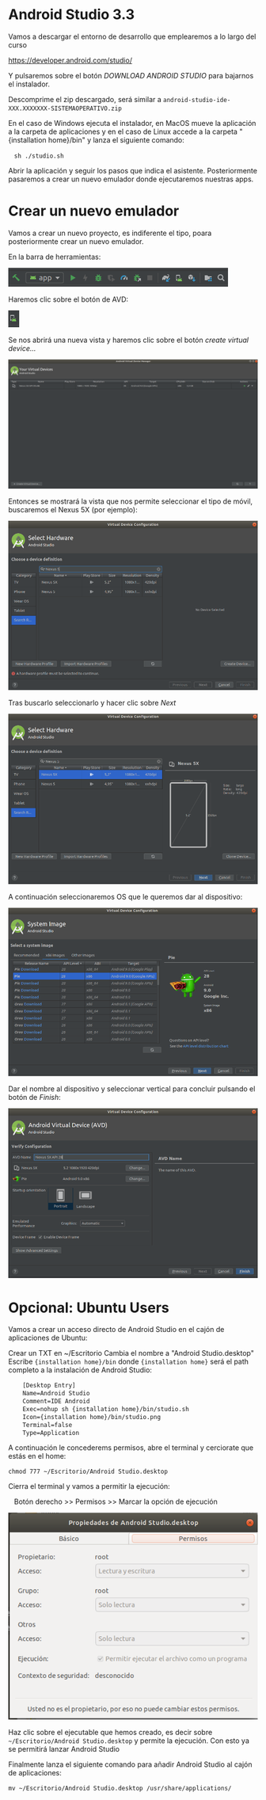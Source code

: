 # Android Studio 3.3

Vamos a descargar el entorno de desarrollo que emplearemos a lo largo del curso

<https://developer.android.com/studio/>

Y pulsaremos sobre el botón *DOWNLOAD ANDROID STUDIO* para bajarnos el instalador.

Descomprime el zip descargado, será similar a `android-studio-ide-XXX.XXXXXXX-SISTEMAOPERATIVO.zip`

En el caso de Windows ejecuta el instalador, en MacOS mueve la aplicación a la carpeta de aplicaciones y en el caso de Linux accede a la carpeta "{installation home}/bin" y lanza el siguiente comando:

&nbsp;&nbsp;&nbsp;`sh ./studio.sh`

Abrir la aplicación y seguir los pasos que indica el asistente. Posteriormente pasaremos a crear un nuevo emulador donde ejecutaremos nuestras apps.

# Crear un nuevo emulador

Vamos a crear un nuevo proyecto, es indiferente el tipo, poara posteriormente crear un nuevo emulador.

En la barra de herramientas:

![Barra de herramientas](./Imagenes/conf_barra_herramientas.png)

Haremos clic sobre el botón de AVD:

![AVD](./Imagenes/conf_avd.png)

Se nos abrirá una nueva vista y haremos clic sobre el botón *create virtual device...*

![Pulsar sobre create virtual device](./Imagenes/conf_create_virtual_device.png)

Entonces se mostrará la vista que nos permite seleccionar el tipo de móvil, buscaremos el Nexus 5X (por ejemplo):

![Nexus 5X](./Imagenes/conf_new_device.png)

Tras buscarlo seleccionarlo y hacer clic sobre *Next*

![Nexus 5X next](./Imagenes/conf_nexus5x_next.png)

A continuación seleccionaremos OS que le queremos dar al dispositivo:

![OS Android](./Imagenes/conf_os_android.png)

Dar el nombre al dispositivo y seleccionar vertical para concluir pulsando el botón de *Finish*:

![OS Android](./Imagenes/conf_finish.png)

# Opcional: Ubuntu Users

Vamos a crear un acceso directo de Android Studio en el cajón de aplicaciones de Ubuntu:

Crear un TXT en ~/Escritorio
Cambia el nombre a "Android Studio.desktop"
Escribe `{installation home}/bin` donde `{installation home}` será el path completo a la instalación de Android Studio:

```
    [Desktop Entry]
    Name=Android Studio
    Comment=IDE Android
    Exec=nohup sh {installation home}/bin/studio.sh
    Icon={installation home}/bin/studio.png
    Terminal=false
    Type=Application
```

A continuación le concederems permisos, abre el terminal y cerciorate que estás en el home:

```
chmod 777 ~/Escritorio/Android Studio.desktop
```

Cierra el terminal y vamos a permitir la ejecución:

&nbsp;&nbsp;&nbsp;Botón derecho >> Permisos >> Marcar la opción de ejecución

![Permisos](./Imagenes/conf_permisos.png)

Haz clic sobre el ejecutable que hemos creado, es decir sobre `~/Escritorio/Android Studio.desktop` y permite la ejecución. Con esto ya se permitirá lanzar Android Studio

Finalmente lanza el siguiente comando para añadir Android Studio al cajón de aplicaciones:

```
mv ~/Escritorio/Android Studio.desktop /usr/share/applications/
```
